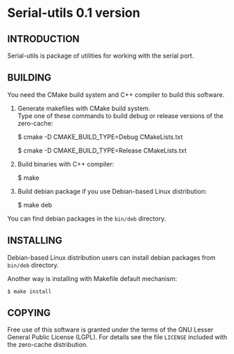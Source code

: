 Serial-utils 0.1 version
========================

INTRODUCTION
------------

Serial-utils is package of utilities for working with the serial port.

BUILDING
--------

You need the CMake build system and C++ compiler to build this software.

1. Generate makefiles with CMake build system.<br/>
Type one of these commands to build debug or release versions of the zero-cache:

    $ cmake -D CMAKE_BUILD_TYPE=Debug CMakeLists.txt

    $ cmake -D CMAKE_BUILD_TYPE=Release CMakeLists.txt

2. Build binaries with C++ compiler:

    $ make

3. Build debian package if you use Debian-based Linux distribution:

    $ make deb

You can find debian packages in the `bin/deb` directory.

INSTALLING
----------

Debian-based Linux distribution users can install debian packages from
`bin/deb` directory.

Another way is installing with Makefile default mechanism:

    $ make install

COPYING
-------

Free use of this software is granted under the terms of the GNU Lesser General
Public License (LGPL). For details see the file `LICENSE` included with the zero-cache distribution.

